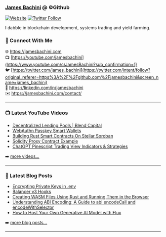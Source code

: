 ### [James Bachini][website] @ ⚙️Github

[![Website](https://img.shields.io/website?label=jamesbachini.com&style=for-the-badge&url=https%3A%2F%2Fjamesbachini.com)](https://jamesbachini.com)
[![Twitter Follow](https://img.shields.io/twitter/follow/james_bachini?color=1DA1F2&logo=twitter&style=for-the-badge)](https://twitter.com/intent/follow?original_referer=https%3A%2F%2Fgithub.com%2Fjamesbachini&screen_name=jamesbachini)

I dabble in blockchain development, systems trading and yield farming.

### 👋 Connect With Me

🌐 https://jamesbachini.com
<br />
📺 [https://youtube.com/jamesbachini](https://www.youtube.com/c/JamesBachini?sub_confirmation=1)
<br />
🐦 [https://twitter.com/james_bachini](https://twitter.com/intent/follow?original_referer=https%3A%2F%2Fgithub.com%2Fjamesbachini&screen_name=james_bachini)
<br />
👔 https://linkedin.com/in/jamesbachini
<br />
✉️ https://jamesbachini.com/contact/

---

### 📺 Latest YouTube Videos

<!-- YOUTUBE:START -->
- [Decentralized Lending Pools | Blend Capital](https://www.youtube.com/watch?v=chy2GdyKUzM)
- [WebAuthn Passkey Smart Wallets](https://www.youtube.com/watch?v=QGUh6CjcNcA)
- [Building Rust Smart Contracts On Stellar Soroban](https://www.youtube.com/watch?v=BxxRlYkhwPs)
- [Solidity Proxy Contract Example](https://www.youtube.com/watch?v=m6V6HqEuYLQ)
- [ChatGPT Pinescript Trading View Indicators &amp; Strategies](https://www.youtube.com/watch?v=LXQ6uWfxzFE)
<!-- YOUTUBE:END -->

➡️ [more videos...](https://youtube.com/jamesbachini)

---

### 📝 Latest Blog Posts

<!-- BLOG-POST-LIST:START -->
- [Encrypting Private Keys in .env](https://jamesbachini.com/encrypting-private-keys-in-env/)
- [Balancer v3 Hooks](https://jamesbachini.com/balancer-v3-hooks/)
- [Creating WASM Files Using Rust and Running Them in the Browser](https://jamesbachini.com/creating-wasm-files-using-rust-and-running-them-in-the-browser/)
- [Understanding ABI Encoding: A Guide to abi.encodeCall and encodeWithSelector](https://jamesbachini.com/understanding-abi-encoding-a-guide-to-abi-encodecall-and-encodewithselector/)
- [How to Host Your Own Generative AI Model with Flux](https://jamesbachini.com/how-to-host-your-own-generative-ai-model-with-flux/)
<!-- BLOG-POST-LIST:END -->

➡️ [more blog posts...](https://jamesbachini.com)

---

[website]: https://jamesbachini.com
[twitter]: https://twitter.com/james_bachini
[youtube]: https://youtube.com/jamesbachini
[linkedin]: https://linkedin.com/in/jamesbachini
